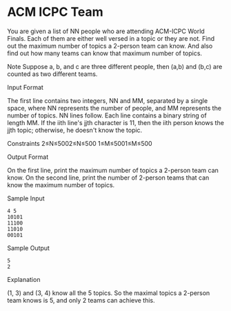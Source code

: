 ACM ICPC Team
=============


You are given a list of NN people who are attending ACM-ICPC World Finals. Each of them are either well versed in a topic or they are not. Find out the maximum number of topics a 2-person team can know. And also find out how many teams can know that maximum number of topics.

Note Suppose a, b, and c are three different people, then (a,b) and (b,c) are counted as two different teams.

Input Format

The first line contains two integers, NN and MM, separated by a single space, where NN represents the number of people, and MM represents the number of topics. NN lines follow.
Each line contains a binary string of length MM. If the iith line's jjth character is 11, then the iith person knows the jjth topic; otherwise, he doesn't know the topic.

Constraints 
2≤N≤5002≤N≤500 
1≤M≤5001≤M≤500

Output Format

On the first line, print the maximum number of topics a 2-person team can know. 
On the second line, print the number of 2-person teams that can know the maximum number of topics.

Sample Input
```
4 5
10101
11100
11010
00101
```
Sample Output
```
5
2
```
Explanation

(1, 3) and (3, 4) know all the 5 topics. So the maximal topics a 2-person team knows is 5, and only 2 teams can achieve this.